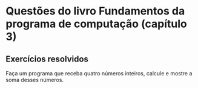 # Questões do livro Fundamentos da programa de computação (capítulo 3)

## Exercícios **resolvidos**

Faça um programa que receba quatro números inteiros, calcule e mostre a soma desses números.

